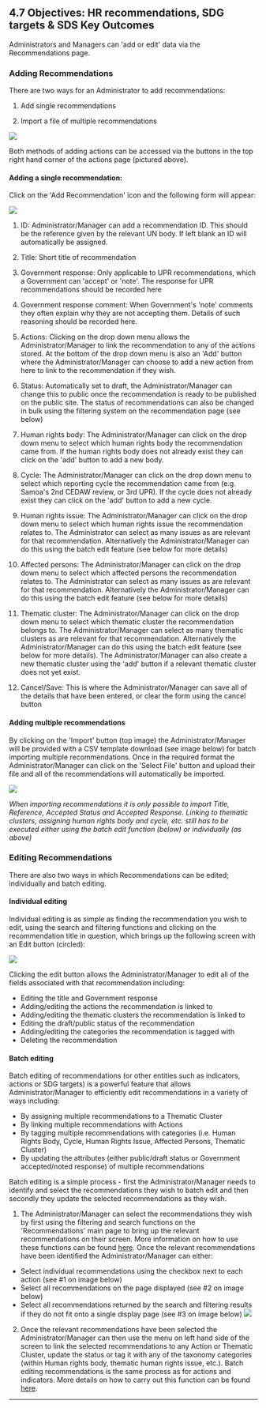 ## 4.7 Objectives: HR recommendations, SDG targets & SDS Key Outcomes

Administrators and Managers can 'add or edit' data via the Recommendations page.

### Adding Recommendations

There are two ways for an Administrator to add recommendations:

1. Add single recommendations

2. Import a file of multiple recommendations

![](../assets/Add_recommendations.png)

Both methods of adding actions can be accessed via the buttons in the top right hand corner of the actions page \(pictured above\).

#### Adding a single recommendation:

Click on the 'Add Recommendation' icon and the following form will appear:

![](../assets/Add_recommendation_2.png)

1. ID: Administrator/Manager can add a recommendation ID. This should be the reference given by the relevant UN body. If left blank an ID will automatically be assigned.

2. Title: Short title of recommendation

3. Government response: Only applicable to UPR recommendations, which a Government can 'accept' or 'note'. The response for UPR recommendations should be recorded here

4. Government response comment: When Government's 'note' comments they often explain why they are not accepting them. Details of such reasoning should be recorded here.

5. Actions: Clicking on the drop down menu allows the Administrator/Manager to link the recommendation to any of the actions stored. At the bottom of the drop down menu is also an 'Add' button where the Administrator/Manager can choose to add a new action from here to link to the recommendation if they wish.

6. Status: Automatically set to draft, the Administrator/Manager can change this to public once the recommendation is ready to be published on the public site. The status of recommendations can also be changed in bulk using the filtering system on the recommendation page \(see below\)

7. Human rights body: The Administrator/Manager can click on the drop down menu to select which human rights body the recommendation came from. If the human rights body does not already exist they can click on the 'add' button to add a new body.

8. Cycle: The Administrator/Manager can click on the drop down menu to select which reporting cycle the recommendation came from \(e.g. Samoa's 2nd CEDAW review, or 3rd UPR\). If the cycle does not already exist they can click on the 'add' button to add a new cycle.

9. Human rights issue: The Administrator/Manager can click on the drop down menu to select which human rights issue the recommendation relates to. The Administrator can select as many issues as are relevant for that recommendation. Alternatively the Administrator/Manager can do this using the batch edit feature \(see below for more details\)

10. Affected persons: The Administrator/Manager can click on the drop down menu to select which affected persons the recommendation relates to. The Administrator can select as many issues as are relevant for that recommendation. Alternatively the Administrator/Manager can do this using the batch edit feature \(see below for more details\)

11. Thematic cluster: The Administrator/Manager can click on the drop down menu to select which thematic cluster the recommendation belongs to. The Administrator/Manager can select as many thematic clusters as are relevant for that recommendation. Alternatively the Administrator/Manager can do this using the batch edit feature \(see below for more details\). The Administrator/Manager can also create a new thematic cluster using the 'add' button if a relevant thematic cluster does not yet exist.

12. Cancel/Save: This is where the Administrator/Manager can save all of the details that have been entered, or clear the form using the cancel button

#### Adding multiple recommendations

By clicking on the 'Import' button \(top image\) the Administrator/Manager will be provided with a CSV template download \(see image below\) for batch importing multiple recommendations. Once in the required format the Administrator/Manager can click on the 'Select File' button and upload their file and all of the recommendations will automatically be imported.

![](../assets/Batch_import_recommendations.png)

_When importing recommendations it is only possible to import Title, Reference, Accepted Status and Accepted Response. Linking to thematic clusters, assigning human rights body and cycle, etc. still has to be executed either using the batch edit function \(below\) or individually \(as above\)_

### Editing Recommendations

There are also two ways in which Recommendations can be edited; individually and batch editing.

#### Individual editing

Individual editing is as simple as finding the recommendation you wish to edit, using the search and filtering functions and clicking on the recommendation title in question, which brings up the following screen with an Edit button \(circled\):

![](../assets/Edit_recommendations.png)

Clicking the edit button allows the Administrator/Manager to edit all of the fields associated with that recommendation including:

* Editing the title and Government response
* Adding/editing the actions the recommendation is linked to
* Adding/editing the thematic clusters the recommendation is linked to
* Editing the draft/public status of the recommendation
* Adding/editing the categories the recommendation is tagged with
* Deleting the recommendation

#### Batch editing

Batch editing of recommendations \(or other entities such as indicators, actions or SDG targets\) is a powerful feature that allows Administrator/Manager  to efficiently edit recommendations in a variety of ways including:

* By assigning multiple recommendations to a Thematic Cluster
* By linking multiple recommendations with Actions
* By tagging multiple recommendations with categories \(i.e. Human Rights Body, Cycle, Human Rights Issue, Affected Persons, Thematic Cluster\)
* By updating the attributes \(either public/draft status or Government accepted/noted response\) of multiple recommendations

Batch editing is a simple process - first the Administrator/Manager needs to identify and select the recommendations they wish to batch edit and then secondly they update the selected recommendations as they wish.

1. The Administrator/Manager can select the recommendations they wish by first using the filtering and search functions on the 'Recommendations' main page to bring up the relevant recommendations on their screen. More information on how to use these functions can be found [here](../visitors/actions.md). Once the relevant recommendations have been identified the Administrator/Manager can either:

  * Select individual recommendations using the checkbox next to each action \(see \#1 on image  below\)
  * Select all recommendations on the page displayed \(see \#2 on image below\)
  * Select all recommendations returned by the search and filtering results if they do not fit onto a single display page \(see \#3 on image below\)
![](../assets/Batch_edit_recommendations.png)

2. Once the relevant recommendations have been selected the Administrator/Manager can then use the menu on left hand side of the screen to link the selected recommendations to any Action or Thematic Cluster, update the status or tag it with any of the taxonomy categories \(within Human rights body, thematic human rights issue, etc.\). Batch editing recommendations is the same process as for actions and indicators. More details on how to carry out this function can be found [here](../members/actions.md).

---
